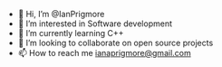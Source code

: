 - 👋 Hi, I’m @IanPrigmore
- 👀 I’m interested in Software development
- 🌱 I’m currently learning C++
- 💞️ I’m looking to collaborate on open source projects
- 📫 How to reach me ianaprigmore@gmail.com

<!---
IanPrigmore/IanPrigmore is a ✨ special ✨ repository because its `README.md` (this file) appears on your GitHub profile.
You can click the Preview link to take a look at your changes.
--->
